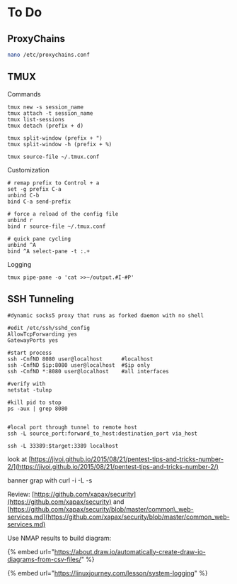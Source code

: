 # To Do

## ProxyChains

```bash
nano /etc/proxychains.conf
```

## TMUX

Commands

```text
tmux new -s session_name
tmux attach -t session_name
tmux list-sessions
tmux detach (prefix + d)

tmux split-window (prefix + ")
tmux split-window -h (prefix + %)

tmux source-file ~/.tmux.conf
```

Customization

```text
# remap prefix to Control + a
set -g prefix C-a
unbind C-b
bind C-a send-prefix

# force a reload of the config file
unbind r
bind r source-file ~/.tmux.conf

# quick pane cycling
unbind ^A
bind ^A select-pane -t :.+
```

Logging

```text
tmux pipe-pane -o 'cat >>~/output.#I-#P'
```



## SSH Tunneling

```text
#dynamic socks5 proxy that runs as forked daemon with no shell

#edit /etc/ssh/sshd_config
AllowTcpForwarding yes
GatewayPorts yes

#start process
ssh -CnfND 8080 user@localhost      #localhost
ssh -CnfND $ip:8080 user@localhost  #$ip only
ssh -CnfND *:8080 user@localhost    #all interfaces

#verify with
netstat -tulnp

#kill pid to stop
ps -aux | grep 8080


#local port through tunnel to remote host
ssh -L source_port:forward_to_host:destination_port via_host

ssh -L 33389:$target:3389 localhost
```













look at [https://jivoi.github.io/2015/08/21/pentest-tips-and-tricks-number-2/](https://jivoi.github.io/2015/08/21/pentest-tips-and-tricks-number-2/)

banner grap with curl -i -L -s 

Review: [https://github.com/xapax/security](https://github.com/xapax/security) and [https://github.com/xapax/security/blob/master/common\_web-services.md](https://github.com/xapax/security/blob/master/common_web-services.md)

Use NMAP results to build diagram:

{% embed url="https://about.draw.io/automatically-create-draw-io-diagrams-from-csv-files/" %}

{% embed url="https://linuxjourney.com/lesson/system-logging" %}






